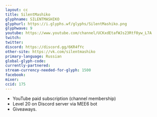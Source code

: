 ```yaml
---
layout: cc
title: SilentMashiko
glyphname: SILENTMASHIKO
glyphurl: https://i.glyphs.wf/glyphs/SilentMashiko.png
glyphwave: 9
youtube: https://www.youtube.com/channel/UCKxdEtafWJs23Rtf0yw_L7A
twitch: 
twitter: 
discord: https://discord.gg/6KR4fYc
other-site: https://vk.com/silentmashiko
primary-language: Russian
global-glyph-code: 
currently-partnered: 
stream-currency-needed-for-glyph: 1500
facebook: 
mixer: 
ccid: 175
---
```

* YouTube paid subscription (channel membership)
* Level 20 on Discord server via MEE6 bot
* Giveaways.
